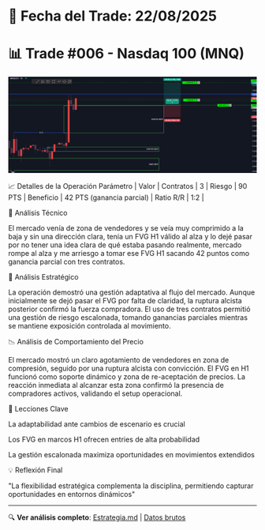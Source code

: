 # 📅 Fecha del Trade: 22/08/2025
# 📊 Trade #006 - Nasdaq 100 (MNQ)

![Gráfico del Trade](trade_006.png) <!-- Asegúrate que el nombre coincida exactamente -->

📈 Detalles de la Operación
Parámetro	| Valor |
Contratos	| 3     |
Riesgo	        | 90 PTS |
Beneficio	| 42 PTS (ganancia parcial) |
Ratio R/R	| 1:2 |

🎯 Análisis Técnico

El mercado venía de zona de vendedores y se veía muy comprimido a la baja y sin una dirección clara, tenía un FVG H1 válido al alza y lo dejé pasar por no tener una idea clara de qué estaba pasando realmente, mercado rompe al alza y me arriesgo a tomar ese FVG H1 sacando 42 puntos como ganancia parcial con tres contratos.

🧠 Análisis Estratégico

La operación demostró una gestión adaptativa al flujo del mercado. Aunque inicialmente se dejó pasar el FVG por falta de claridad, la ruptura alcista posterior confirmó la fuerza compradora. El uso de tres contratos permitió una gestión de riesgo escalonada, tomando ganancias parciales mientras se mantiene exposición controlada al movimiento.

📉 Análisis de Comportamiento del Precio

El mercado mostró un claro agotamiento de vendedores en zona de compresión, seguido por una ruptura alcista con convicción. El FVG en H1 funcionó como soporte dinámico y zona de re-aceptación de precios. La reacción inmediata al alcanzar esta zona confirmó la presencia de compradores activos, validando el setup operacional.

📌 Lecciones Clave

La adaptabilidad ante cambios de escenario es crucial

Los FVG en marcos H1 ofrecen entries de alta probabilidad

La gestión escalonada maximiza oportunidades en movimientos extendidos

💡 Reflexión Final

"La flexibilidad estratégica complementa la disciplina, permitiendo capturar oportunidades en entornos dinámicos"

---

🔍 **Ver análisis completo**: [Estrategia.md](estrategia.md) | [Datos brutos](/data/trade_009.csv)